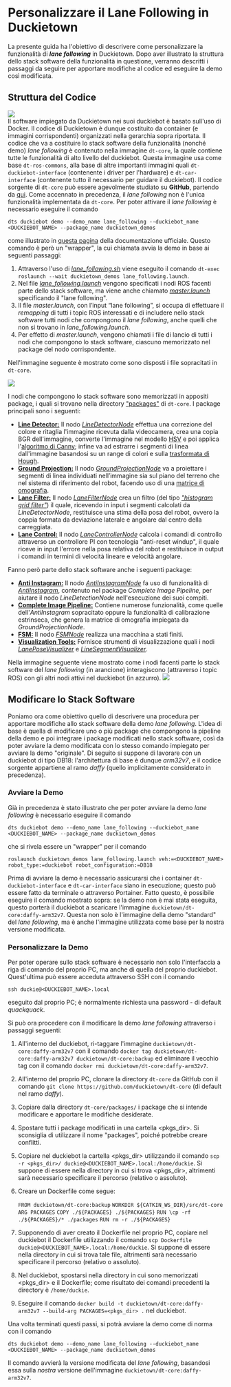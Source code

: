 # Personalizzare il Lane Following in Duckietown

La presente guida ha l'obiettivo di descrivere come personalizzare la funzionalità di ***lane following*** in Duckietown. Dopo aver illustrato la struttura dello stack software della funzionalità in questione, verranno descritti i passaggi da seguire per apportare modifiche al codice ed eseguire la demo così modificata. 

## Struttura del Codice 
![](./img/dt-code-structure.png)<br>
Il software impiegato da Duckietown nei suoi duckiebot è basato sull'uso di Docker. Il codice di Duckietown è dunque costituito da container (e immagini corrispondenti) organizzati nella gerarchia sopra riportata.
Il codice che va a costituire lo stack software della funzionalità (nonché demo) *lane following* è contenuto nella immagine `dt-core`, la quale contiene tutte le funzionalità di alto livello del duckiebot. Questa immagine usa come base `dt-ros-commons`, alla base di altre importanti immagini quali `dt-duckiebot-interface` (contenente i driver per l'hardware) e `dt-car-interface` (contenente tutto il necessario per guidare il duckiebot).
Il codice sorgente di `dt-core` può essere agevolmente studiato su **GitHub**, partendo da [qui](https://github.com/duckietown/dt-core). Come accennato in precedenza, il *lane following* non è l'unica funzionalità implementata da `dt-core`. Per poter attivare il *lane following* è necessario eseguire il comando

    dts duckiebot demo --demo_name lane_following --duckiebot_name <DUCKIEBOT_NAME> --package_name duckietown_demos

come illustrato in [questa pagina](https://docs.duckietown.org/daffy/opmanual_duckiebot/out/demo_lane_following.html) della documentazione ufficiale. Questo comando è però un "wrapper",  la cui chiamata avvia la demo in base ai seguenti passaggi:

 1. Attraverso l'uso di *[lane_following.sh](https://github.com/duckietown/dt-core/blob/daffy/launchers/lane_following.sh)* viene eseguito il comando `dt-exec roslaunch --wait duckietown_demos lane_following.launch`.
 2. Nel file *[lane_following.launch](https://github.com/duckietown/dt-core/blob/daffy/packages/duckietown_demos/launch/lane_following.launch)* vengono specificati i nodi ROS facenti parte dello stack software, ma viene anche chiamato *[master.launch](https://github.com/duckietown/dt-core/blob/daffy/packages/duckietown_demos/launch/master.launch#L129)* specificando il "lane following".
 3. Il file *master.launch*, con l’input “lane following”, si occupa di effettuare il *remapping* di tutti i topic ROS interessati e di includere nello stack software tutti nodi che compongono il *lane following*, anche quelli che non si trovano in *lane_following.launch*.
 4. Per effetto di *master.launch*, vengono chiamati i file di lancio di tutti i nodi che compongono lo stack software, ciascuno memorizzato nel package del nodo corrispondente.

Nell'immagine seguente è mostrato come sono disposti i file sopracitati in `dt-core`.

![](./img/dt-core.png)

I nodi che compongono lo stack software sono memorizzati in appositi package, i quali si trovano nella directory ["packages"](https://github.com/duckietown/dt-core/tree/daffy/packages) di `dt-core`. I package principali sono i seguenti: 

 - **[Line Detector:](https://github.com/duckietown/dt-core/tree/daffy/packages/line_detector)** Il nodo *[LineDetectorNode](https://github.com/duckietown/dt-core/blob/daffy/packages/line_detector/src/line_detector_node.py)* effettua una correzione del colore e ritaglia l'immagine ricevuta dalla videocamera, crea una copia BGR dell'immagine, converte l'immagine nel modello [HSV](https://it.wikipedia.org/wiki/Hue_Saturation_Brightness) e poi applica l'[algoritmo di Canny](https://it.wikipedia.org/wiki/Algoritmo_di_Canny); infine va ad estrarre i segmenti di linea dall'immagine basandosi su un range di colori e sulla [trasformata di Hough](https://it.wikipedia.org/wiki/Trasformata_di_Hough).
 - **[Ground Projection:](https://github.com/duckietown/dt-core/tree/daffy/packages/ground_projection)** Il nodo *[GroundProjectionNode](https://github.com/duckietown/dt-core/blob/daffy/packages/ground_projection/src/ground_projection_node.py)* va a proiettare i segmenti di linea individuati nell’immagine sia sul piano del terreno che nel sistema di riferimento del robot, facendo uso di una [matrice di omografia](https://en.wikipedia.org/wiki/Homography_%28computer_vision%29).
 - **[Lane Filter:](https://github.com/duckietown/dt-core/tree/daffy/packages/lane_filter)** Il nodo *[LaneFilterNode](https://github.com/duckietown/dt-core/blob/daffy/packages/lane_filter/src/lane_filter_node.py)* crea un filtro (del tipo *["histogram grid filter"](https://calvinfeng.gitbook.io/probabilistic-robotics/basics/nonparametric-filters/01-histogram-filter)*) il quale, ricevendo in input i segmenti calcolati da *LineDetectorNode*, restituisce una stima della posa del robot, ovvero la coppia formata da deviazione laterale e angolare dal centro della carreggiata.
 - **[Lane Control:](https://github.com/duckietown/dt-core/tree/daffy/packages/lane_control)** Il nodo *[LaneControllerNode](https://github.com/duckietown/dt-core/blob/daffy/packages/lane_control/src/lane_controller_node.py)* calcola i comandi di controllo attraverso un controllore PI con tecnologia "anti-reset windup", il quale riceve in input l'errore nella posa relativa del robot e restituisce in output i comandi in termini di velocità lineare e velocità angolare.

Fanno però parte dello stack software anche i seguenti package:

 - **[Anti Instagram:](https://github.com/duckietown/dt-core/tree/daffy/packages/anti_instagram)** Il nodo *[AntiInstagramNode](https://github.com/duckietown/dt-core/blob/daffy/packages/anti_instagram/src/anti_instagram_node.py)* fa uso di funzionalità di *[AntiInstagram](https://github.com/duckietown/dt-core/blob/daffy/packages/complete_image_pipeline/include/image_processing/anti_instagram.py)*, contenuto nel package *Complete Image Pipeline*, per aiutare il nodo *LineDetectionNode* nell'esecuzione dei suoi compiti.
 - **[Complete Image Pipeline:](https://github.com/duckietown/dt-core/tree/daffy/packages/complete_image_pipeline)** Contiene numerose funzionalità, come quelle dell'*AntiInstagram* sopracitato oppure la funzionalità di calibrazione estrinseca, che genera la matrice di omografia impiegata da *GroundProjectionNode*. 
 - **[FSM:](https://github.com/duckietown/dt-core/tree/daffy/packages/fsm)** Il nodo *[FSMNode](https://github.com/duckietown/dt-core/blob/daffy/packages/fsm/src/fsm_node.py)* realizza una macchina a stati finiti. 
 - **[Visualization Tools:](https://github.com/duckietown/dt-core/tree/daffy/packages/visualization_tools)** Fornisce strumenti di visualizzazione quali i nodi *[LanePoseVisualizer](https://github.com/duckietown/dt-core/blob/daffy/packages/visualization_tools/src/lane_pose_visualizer_node.py)* e *[LineSegmentVisualizer](https://github.com/duckietown/dt-core/blob/daffy/packages/visualization_tools/src/line_segment_visualizer_node.py)*.

Nella immagine seguente viene mostrato come i nodi facenti parte lo stack software del *lane following* (in arancione) interagiscono (attraverso i topic ROS) con gli altri nodi attivi nel duckiebot (in azzurro).
![](./img/nodes-scheme.png)

## Modificare lo Stack Software
Poniamo ora come obiettivo quello di descrivere una procedura per apportare modifiche allo stack software della demo *lane following*. L'idea di base è quella di modificare uno o più package che compongono la pipeline della demo e poi integrare i package modificati nello stack software, così da poter avviare la demo modificata con lo stesso comando impiegato per avviare la demo "originale". Di seguito si suppone di lavorare con un duckiebot di tipo DB18: l'architettura di base è dunque *arm32v7*, e il codice sorgente appartiene al ramo *daffy* (quello implicitamente considerato in precedenza).

### Avviare la Demo
Già in precedenza è stato illustrato che per poter avviare la demo *lane following* è necessario eseguire il comando

    dts duckiebot demo --demo_name lane_following --duckiebot_name <DUCKIEBOT_NAME> --package_name duckietown_demos

che si rivela essere un "wrapper" per il comando 

    roslaunch duckietown_demos lane_following.launch veh:=<DUCKIEBOT_NAME> robot_type:=duckiebot robot_configuration:=DB18

Prima di avviare la demo è necessario assicurarsi che i container `dt-duckiebot-interface` e `dt-car-interface` siano in esecuzione; questo può essere fatto da terminale o attraverso Portainer. Fatto questo, è possibile eseguire il comando mostrato sopra: se la demo non è mai stata eseguita, questo porterà il duckiebot a scaricare l'immagine `duckietown/dt-core:daffy-arm32v7`. Questa non solo è l'immagine della demo "standard" del *lane following*, ma è anche l'immagine utilizzata come base per la nostra versione modificata.

### Personalizzare la Demo
Per poter operare sullo stack software è necessario non solo l'interfaccia a riga di comando del proprio PC, ma anche di quella del proprio duckiebot. Quest'ultima può essere acceduta attraverso SSH con il comando

    ssh duckie@<DUCKIEBOT_NAME>.local

eseguito dal proprio PC; è normalmente richiesta una password - di default *quackquack*.

Si può ora procedere con il modificare la demo *lane following* attraverso i passaggi seguenti:

 1. All'interno del duckiebot, ri-taggare l'immagine `duckietown/dt-core:daffy-arm32v7` con il comando `docker tag duckietown/dt-core:daffy-arm32v7 duckietown/dt-core:backup` ed eliminare il vecchio tag con il comando `docker rmi duckietown/dt-core:daffy-arm32v7`.
 2. All'interno del proprio PC, clonare la directory `dt-core` da GitHub con il comando `git clone https://github.com/duckietown/dt-core` (di default nel ramo *daffy*).
 3. Copiare dalla directory `dt-core/packages/` i package che si intende modificare e apportare le modifiche desiderate.
 4. Spostare tutti i package modificati in una cartella <pkgs_dir>. Si sconsiglia di utilizzare il nome "packages", poiché potrebbe creare conflitti.
 5. Copiare nel duckiebot la cartella <pkgs_dir> utilizzando il comando `scp -r <pkgs_dir>/ duckie@<DUCKIEBOT_NAME>.local:/home/duckie`. Si suppone di essere nella directory in cui si trova <pkgs_dir>, altrimenti sarà necessario specificare il percorso (relativo o assoluto).
 6. Creare un Dockerfile come segue:

    `FROM duckietown/dt-core:backup`
   `WORKDIR ${CATKIN_WS_DIR}/src/dt-core`
  `ARG PACKAGES`
   `COPY ./${PACKAGES} ./${PACKAGES}`
   `RUN \cp -rf ./${PACKAGES}/* ./packages`
   `RUN rm -r ./${PACKAGES}`

 7. Supponendo di aver creato il Dockerfile nel proprio PC, copiare nel duckiebot il Dockerfile utilizzando il comando `scp Dockerfile duckie@<DUCKIEBOT_NAME>.local:/home/duckie`. Si suppone di essere nella directory in cui si trova tale file, altrimenti sarà necessario specificare il percorso (relativo o assoluto).
 8. Nel duckiebot, spostarsi nella directory in cui sono memorizzati <pkgs_dir> e il Dockerfile; come risultato dei comandi precedenti la directory è `/home/duckie`.
 9. Eseguire il comando `docker build -t duckietown/dt-core:daffy-arm32v7 --build-arg PACKAGES=<pkgs_dir> .` nel duckiebot.

Una volta terminati questi passi, si potrà avviare la demo come di norma con il comando

    dts duckiebot demo --demo_name lane_following --duckiebot_name <DUCKIEBOT_NAME> --package_name duckietown_demos

Il comando avvierà la versione modificata del *lane following*, basandosi essa sulla *nostra* versione dell'immagine `duckietown/dt-core:daffy-arm32v7`.
